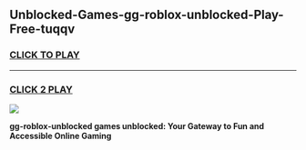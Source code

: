 
## Unblocked-Games-gg-roblox-unblocked-Play-Free-tuqqv
<h3>
<a href="https://premium76.site?title=gg-roblox-unblocked&ref=23A">CLICK TO PLAY</a></h3>
<hr>

<h3>
<a href="https://premium76.site?title=gg-roblox-unblocked&ref=23A">CLICK 2 PLAY</a>
  
</h3>

<a href="https://premium76.site?title=gg-roblox-unblocked&ref=23A"><img src="https://clearcache.store/games.png"></a>


**gg-roblox-unblocked games unblocked: Your Gateway to Fun and Accessible Online Gaming**
